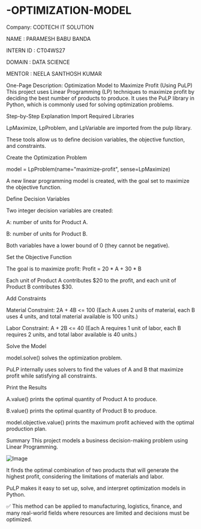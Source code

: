 # -OPTIMIZATION-MODEL

Company: CODTECH IT SOLUTION

NAME : PARAMESH BABU BANDA

INTERN ID : CT04WS27

DOMAIN : DATA SCIENCE

MENTOR : NEELA SANTHOSH KUMAR

One-Page Description: Optimization Model to Maximize Profit (Using PuLP)
This project uses Linear Programming (LP) techniques to maximize profit by deciding the best number of products to produce. It uses the PuLP library in Python, which is commonly used for solving optimization problems.

Step-by-Step Explanation
Import Required Libraries

LpMaximize, LpProblem, and LpVariable are imported from the pulp library.

These tools allow us to define decision variables, the objective function, and constraints.

Create the Optimization Problem

model = LpProblem(name="maximize-profit", sense=LpMaximize)

A new linear programming model is created, with the goal set to maximize the objective function.

Define Decision Variables

Two integer decision variables are created:

A: number of units for Product A.

B: number of units for Product B.

Both variables have a lower bound of 0 (they cannot be negative).

Set the Objective Function

The goal is to maximize profit:
Profit = 20 * A + 30 * B

Each unit of Product A contributes $20 to the profit, and each unit of Product B contributes $30.

Add Constraints

Material Constraint:
2A + 4B <= 100
(Each A uses 2 units of material, each B uses 4 units, and total material available is 100 units.)

Labor Constraint:
A + 2B <= 40
(Each A requires 1 unit of labor, each B requires 2 units, and total labor available is 40 units.)

Solve the Model

model.solve() solves the optimization problem.

PuLP internally uses solvers to find the values of A and B that maximize profit while satisfying all constraints.

Print the Results

A.value() prints the optimal quantity of Product A to produce.

B.value() prints the optimal quantity of Product B to produce.

model.objective.value() prints the maximum profit achieved with the optimal production plan.

Summary
This project models a business decision-making problem using Linear Programming.

![Image](https://github.com/user-attachments/assets/fd06b6a5-6db3-41c2-997b-5edcf9b2e4f6)


It finds the optimal combination of two products that will generate the highest profit, considering the limitations of materials and labor.

PuLP makes it easy to set up, solve, and interpret optimization models in Python.

✅ This method can be applied to manufacturing, logistics, finance, and many real-world fields where resources are limited and decisions must be optimized.

